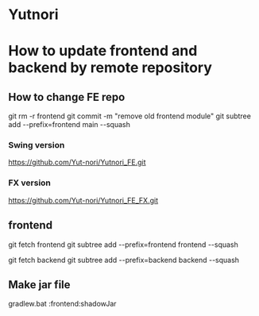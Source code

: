 ﻿# Yutnori

# How to update frontend and backend by remote repository
## How to change FE repo
git rm -r frontend
git commit -m "remove old frontend module"
git subtree add --prefix=frontend <FE repo> main --squash
### Swing version
https://github.com/Yut-nori/Yutnori_FE.git
### FX version
https://github.com/Yut-nori/Yutnori_FE_FX.git


## frontend
git fetch frontend
git subtree add --prefix=frontend frontend <branch name> --squash

git fetch backend
git subtree add --prefix=backend backend <branch name> --squash

## Make jar file
gradlew.bat :frontend:shadowJar
